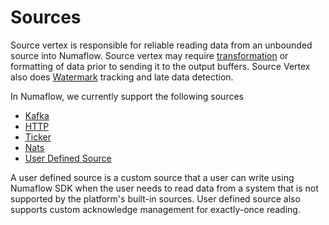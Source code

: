 # Sources

Source vertex is responsible for reliable reading data from an unbounded source into Numaflow.
Source vertex may require [transformation](./transformer/overview.md) or formatting of data prior to sending it to the output buffers.
Source Vertex also does [Watermark](../../core-concepts/watermarks.md) tracking and late data detection.

In Numaflow, we currently support the following sources

* [Kafka](./kafka.md)
* [HTTP](./http.md)
* [Ticker](./generator.md)
* [Nats](./nats.md)
* [User Defined Source](./user-defined-sources.md)

A user defined source is a custom source that a user can write using Numaflow SDK when 
the user needs to read data from a system that is not supported by the platform's built-in sources. User defined source also supports custom acknowledge management for
exactly-once reading.
